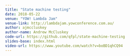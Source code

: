 ```yaml
---
title: "State machine testing"
date: 2018-05-22
venue: "YOW! Lambda Jam"
venue-link: http://lambdajam.yowconference.com.au/
author: ajmccluskey
author-name: Andrew McCluskey
code-url: https://github.com/qfpl/state-machine-testing
slides-base: index.html
video-url: https://www.youtube.com/watch?v=boBD1qhCQ94
---
```

